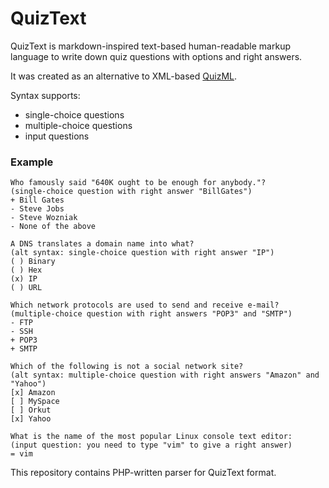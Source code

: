 # QuizText

QuizText is markdown-inspired text-based human-readable markup language
to write down quiz questions with options and right answers.

It was created as an alternative to XML-based [QuizML](http://theses.lib.polyu.edu.hk/handle/200/3476).

Syntax supports:
- single-choice questions
- multiple-choice questions
- input questions

### Example

```
Who famously said "640K ought to be enough for anybody."?
(single-choice question with right answer "BillGates")
+ Bill Gates
- Steve Jobs
- Steve Wozniak
- None of the above

A DNS translates a domain name into what?
(alt syntax: single-choice question with right answer "IP")
( ) Binary
( ) Hex
(x) IP
( ) URL

Which network protocols are used to send and receive e-mail?
(multiple-choice question with right answers "POP3" and "SMTP")
- FTP
- SSH
+ POP3
+ SMTP

Which of the following is not a social network site?
(alt syntax: multiple-choice question with right answers "Amazon" and "Yahoo")
[x] Amazon
[ ] MySpace
[ ] Orkut
[x] Yahoo

What is the name of the most popular Linux console text editor:
(input question: you need to type "vim" to give a right answer)
= vim
```

This repository contains PHP-written parser for QuizText format.
